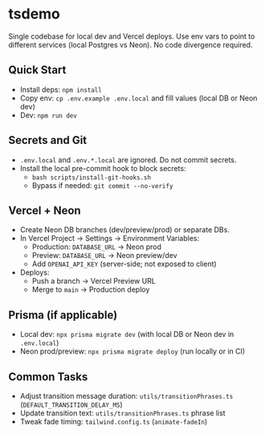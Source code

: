 # tsdemo

Single codebase for local dev and Vercel deploys. Use env vars to point to different services (local Postgres vs Neon). No code divergence required.

## Quick Start

- Install deps: `npm install`
- Copy env: `cp .env.example .env.local` and fill values (local DB or Neon dev)
- Dev: `npm run dev`

## Secrets and Git

- `.env.local` and `.env.*.local` are ignored. Do not commit secrets.
- Install the local pre-commit hook to block secrets:
  - `bash scripts/install-git-hooks.sh`
  - Bypass if needed: `git commit --no-verify`

## Vercel + Neon

- Create Neon DB branches (dev/preview/prod) or separate DBs.
- In Vercel Project → Settings → Environment Variables:
  - Production: `DATABASE_URL` → Neon prod
  - Preview: `DATABASE_URL` → Neon preview/dev
  - Add `OPENAI_API_KEY` (server-side; not exposed to client)
- Deploys:
  - Push a branch → Vercel Preview URL
  - Merge to `main` → Production deploy

## Prisma (if applicable)

- Local dev: `npx prisma migrate dev` (with local DB or Neon dev in `.env.local`)
- Neon prod/preview: `npx prisma migrate deploy` (run locally or in CI)

## Common Tasks

- Adjust transition message duration: `utils/transitionPhrases.ts` (`DEFAULT_TRANSITION_DELAY_MS`)
- Update transition text: `utils/transitionPhrases.ts` phrase list
- Tweak fade timing: `tailwind.config.ts` (`animate-fadeIn`)


